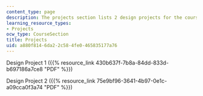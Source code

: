 ```yaml
---
content_type: page
description: The projects section lists 2 design projects for the course.
learning_resource_types:
- Projects
ocw_type: CourseSection
title: Projects
uid: a880f814-6da2-2c58-4fe0-465835177a76
---
```


Design Project 1 ({{% resource_link 430b637f-7b8a-84dd-833d-b697186a7ce8 "PDF" %}})

Design Project 2 ({{% resource_link 75e9bf96-3641-4b97-0e1c-a09cca0f3a74 "PDF" %}})